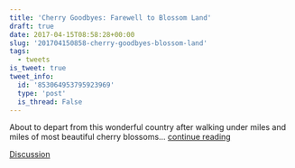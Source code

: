 ```yaml
---
title: 'Cherry Goodbyes: Farewell to Blossom Land'
draft: true
date: 2017-04-15T08:58:28+00:00
slug: '201704150858-cherry-goodbyes-blossom-land'
tags:
  - tweets
is_tweet: true
tweet_info:
  id: '853064953795923969'
  type: 'post'
  is_thread: False
---
```




About to depart from this wonderful country after walking under miles and miles of most beautiful cherry blossoms... [continue reading](urls[0])

[Discussion](https://x.com/sytelus/status/853064953795923969)
